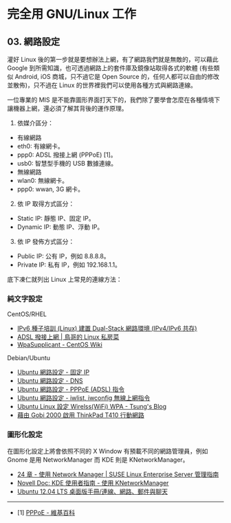 # 完全用 GNU/Linux 工作

## 03. 網路設定

灌好 Linux 後的第一步就是要想辦法上網，有了網路我們就是無敵的，可以藉此 Google 到所需知識，也可透過網路上的套件庫及鏡像站取得各式的軟體 (有些類似 Android, iOS 商城，只不過它是 Open Source 的，任何人都可以自由的修改並散佈)，只不過在 Linux 的世界裡我們可以使用各種方式與網路連線。

一位專業的 MIS 是不能靠圖形界面打天下的，我們除了要學會怎麼在各種情境下讓機器上網，還必須了解其背後的運作原理。

1. 依媒介區分：

- 有線網路
 - eth0: 有線網卡。
 - ppp0: ADSL 撥接上網 (PPPoE) [1]。
 - usb0: 智慧型手機的 USB 數據連線。
- 無線網路
 - wlan0: 無線網卡。
 - ppp0: wwan, 3G 網卡。

2. 依 IP 取得方式區分：

- Static IP: 靜態 IP、固定 IP。
- Dynamic IP: 動態 IP、浮動 IP。

3. 依 IP 發佈方式區分：

- Public IP: 公有 IP，例如 8.8.8.8。
- Private IP:  私有 IP，例如 192.168.1.1。

底下凍仁就列出 Linux 上常見的連線方法：

### 純文字設定

CentOS/RHEL

- [IPv6 種子培訓 (Linux) 建置 Dual-Stack 網路環境 (IPv4/IPv6 共存)](http://note.drx.tw/2011/08/ipv6-linux-3.html)
- [ADSL 撥接上網 | 鳥哥的 Linux 私房菜](http://linux.vbird.org/linux_server/0130internet_connect.php#connect_adsl)
- [WpaSupplicant - CentOS Wiki](http://wiki.centos.org/zh-tw/HowTos/Laptops/WpaSupplicant)

Debian/Ubuntu

- [Ubuntu 網路設定 - 固定 IP](http://note.drx.tw/2008/02/ubuntu-ip.html)
- [Ubuntu 網路設定 - DNS](http://note.drx.tw/2008/02/ubuntu-dns.html)
- [Ubuntu 網路設定 - PPPoE (ADSL) 指令](http://note.drx.tw/2008/08/networkpppoe-adsl.html)
- [Ubuntu 網路設定 - iwlist, iwconfig 無線上網指令](http://note.drx.tw/2010/12/network-wireless.html)
- [Ubuntu Linux 設定 Wirelss(WiFi) WPA - Tsung's Blog](http://blog.longwin.com.tw/2007/03/ubuntu_setup_wireless_wpa_2007/)
- [藉由 Gobi 2000 啟用 ThinkPad T410 行動網路](http://note.drx.tw/2012/05/enable-wwan-with-gobi2000-at-t410.html)

### 圖形化設定

在圖形化設定上將會依照不同的 X Window 有預載不同的網路管理員，例如 Gnome 是用 NetworkManager 而 KDE 則是 KNetworkManager。

- [24 章 - 使用 Network Manager | SUSE Linux Enterprise Server 管理指南](https://www.suse.com/zh-tw/documentation/sles11/singlehtml/book_sle_admin/cha.nm.html)
- [Novell Doc: KDE 使用者指南 - 使用 KNetworkManager](http://www.novell.com/zh-tw/documentation/sled10/userguide_kde_sp1/data/sec_nm_knm.html)
- [Ubuntu 12.04 LTS 桌面版手冊/連線、網路、郵件與聊天](https://help.ubuntu.com/12.04/ubuntu-help/net.html)

----

- [1] [PPPoE - 維基百科](http://zh.wikipedia.org/wiki/PPPoE)


